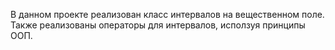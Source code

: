В данном проекте реализован класс интервалов на вещественном поле. Также реализованы операторы для интервалов, исползуя принципы ООП.
